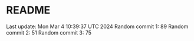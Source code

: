 # README

Last update: Mon Mar  4 10:39:37 UTC 2024
Random commit 1: 89
Random commit 2: 51
Random commit 3: 75
